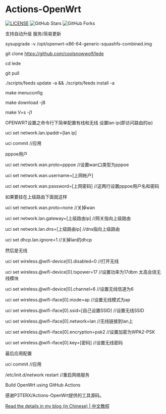# Actions-OpenWrt

[![LICENSE](https://img.shields.io/github/license/mashape/apistatus.svg?style=flat-square&label=LICENSE)](https://github.com/allok1985/Actions-OpenWrt/blob/master/LICENSE)
![GitHub Stars](https://img.shields.io/github/stars/allok1985/Actions-OpenWrt.svg?style=flat-square&label=Stars&logo=github)
![GitHub Forks](https://img.shields.io/github/forks/allok1985/Actions-OpenWrt.svg?style=flat-square&label=Forks&logo=github)

支持自动升级  服务/简易更新

sysupgrade -v /opt/openwrt-x86-64-generic-squashfs-combined.img

git clone https://github.com/coolsnowwolf/lede

cd lede

git pull

./scripts/feeds update -a && ./scripts/feeds install -a

make menuconfig

make download -j8

make V=s -j1



OPENWRT设置之命令行下简单配置有线和无线
设置lan ip(即访问路由的ip)

uci set network.lan.ipaddr=[lan ip]

uci commit    //应用

pppoe用户

uci set network.wan.proto=pppoe    //设置wan口类型为pppoe

uci set network.wan.username=[上网帐户]

uci set network.wan.password=[上网密码]    //这两行设置pppoe用户名和密码

如果要挂在上级路由下面就这样

uci set network.wan.proto=none    //关掉wan

uci set network.lan.gateway=[上级路由ip]    //网关指向上级路由

uci set network.lan.dns=[上级路由ip]    //dns指向上级路由

uci set dhcp.lan.ignore=1    //关掉lan的dhcp

然后是无线

uci set wireless.@wifi-device[0].disabled=0    //打开无线

uci set wireless.@wifi-device[0].txpower=17    //设置功率为17dbm 太高会烧无线模块

uci set wireless.@wifi-device[0].channel=6    //设置无线信道为6

uci set wireless.@wifi-iface[0].mode=ap    //设置无线模式为ap

uci set wireless.@wifi-iface[0].ssid=[自己设置SSID]    //设置无线SSID

uci set wireless.@wifi-iface[0].network=lan    //无线链接到lan上

uci set wireless.@wifi-iface[0].encryption=psk2    //设置加密为WPA2-PSK

uci set wireless.@wifi-iface[0].key=[密码]    //设置无线密码

最后应用配置

uci commit    //应用

/etc/init.d/network restart    //重启网络服务



Build OpenWrt using GitHub Actions

感谢P3TERX/Actions-OpenWrt提供的工具源码。

[Read the details in my blog (in Chinese) | 中文教程](https://p3terx.com/archives/build-openwrt-with-github-actions.html)

